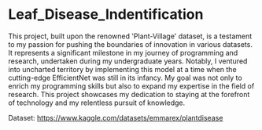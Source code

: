 # Leaf_Disease_Indentification
This project, built upon the renowned 'Plant-Village' dataset, is a testament to my passion for pushing the boundaries of innovation in various datasets. It represents a significant milestone in my journey of programming and research, undertaken during my undergraduate years. Notably, I ventured into uncharted territory by implementing this model at a time when the cutting-edge EfficientNet was still in its infancy. My goal was not only to enrich my programming skills but also to expand my expertise in the field of research. This project showcases my dedication to staying at the forefront of technology and my relentless pursuit of knowledge.


Dataset: https://www.kaggle.com/datasets/emmarex/plantdisease
